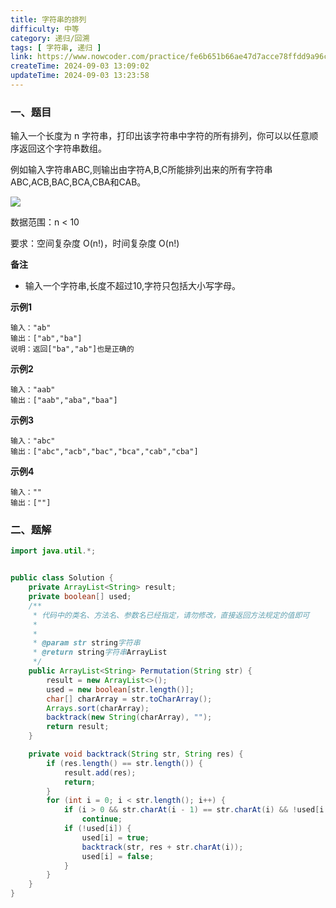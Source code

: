 ```yaml
---
title: 字符串的排列
difficulty: 中等
category: 递归/回溯
tags: [ 字符串, 递归 ]
link: https://www.nowcoder.com/practice/fe6b651b66ae47d7acce78ffdd9a96c7
createTime: 2024-09-03 13:09:02
updateTime: 2024-09-03 13:23:58
---
```


### 一、题目

输入一个长度为 n 字符串，打印出该字符串中字符的所有排列，你可以以任意顺序返回这个字符串数组。

例如输入字符串ABC,则输出由字符A,B,C所能排列出来的所有字符串ABC,ACB,BAC,BCA,CBA和CAB。

![](https://uploadfiles.nowcoder.com/images/20211008/557336_1633676660853/6226390B4185DB132AFFDB10F09F8BEB)

数据范围：n < 10

要求：空间复杂度 O(n!)，时间复杂度 O(n!)

**备注**

- 输入一个字符串,长度不超过10,字符只包括大小写字母。

**示例1**

```
输入："ab"
输出：["ab","ba"]
说明：返回["ba","ab"]也是正确的   
```

**示例2**

```
输入："aab"
输出：["aab","aba","baa"]
```

**示例3**

```
输入："abc"
输出：["abc","acb","bac","bca","cab","cba"]
```

**示例4**

```
输入：""
输出：[""]
```

### 二、题解

```java
import java.util.*;


public class Solution {
    private ArrayList<String> result;
    private boolean[] used;
    /**
     * 代码中的类名、方法名、参数名已经指定，请勿修改，直接返回方法规定的值即可
     *
     *
     * @param str string字符串
     * @return string字符串ArrayList
     */
    public ArrayList<String> Permutation(String str) {
        result = new ArrayList<>();
        used = new boolean[str.length()];
        char[] charArray = str.toCharArray();
        Arrays.sort(charArray);
        backtrack(new String(charArray), "");
        return result;
    }

    private void backtrack(String str, String res) {
        if (res.length() == str.length()) {
            result.add(res);
            return;
        }
        for (int i = 0; i < str.length(); i++) {
            if (i > 0 && str.charAt(i - 1) == str.charAt(i) && !used[i - 1])
                continue;
            if (!used[i]) {
                used[i] = true;
                backtrack(str, res + str.charAt(i));
                used[i] = false;
            }
        }
    }
}
```